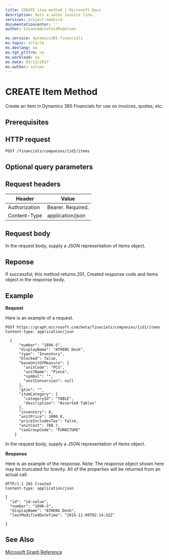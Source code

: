 ```yaml
---
title: CREATE item method | Microsoft Docs
description: Gets a sales invoice line.
services: project-madeira
documentationcenter: ''
author: SusanneWindfeldPedersen

ms.service: dynamics365-financials
ms.topic: article
ms.devlang: na
ms.tgt_pltfrm: na
ms.workload: na
ms.date: 03/13/2017
ms.author: solsen
---
```


# CREATE Item Method
Create an item in Dynamics 365 Financials for use on invoices, quotes, etc.

## Prerequisites

## HTTP request
```
POST /financials/companies/{id}/items
```
## Optional query parameters

## Request headers

|Header|Value|
|------|-----|
|Authorization|Bearer. Required.|
|Content-Type|application/json|

## Request body
In the request body, supply a JSON representation of items object.

## Reponse
If successful, this method returns 201, Created response code and items object in the response body.

## Example
**Request**

Here is an example of a request.

```
POST https://graph.microsoft.com/beta/finacials/companies/{id}/items
Content-type: application/json

  {
      "number": "1896-S",
      "displayName": "ATHENS Desk",
      "type": "Inventory",
      "blocked": false,
      "baseUnitOfMeasure": {
        "unitCode": "PCS",
        "unitName": "Piece",
        "symbol": "",
        "unitConversion": null
      },
      "gtin": "",
      "itemCategory": {
        "categoryId": "TABLE", 
        "description": "Assorted Tables"
      },
      "inventory": 0,
      "unitPrice": 1000.8,
      "priceIncludesTax": false,
      "unitCost": 780.7,
      "taxGroupCode": "FURNITURE"
    } 

```
In the request body, supply a JSON representation of items object.

**Response**

Here is an example of the response. Note: The response object shown here may be truncated for brevity. All of the properties will be returned from an actual call.

```
HTTP/1.1 201 Created
Content-type: application/json

{
  "id": "id-value",
  "number": "1896-S",
  "displayName": "ATHENS Desk",
  "lastModifiedDateTime": "2015-11-09T02:14:32Z"
  
}
```

## See Also
[Microsoft Graph Reference](graph-reference.md)  
